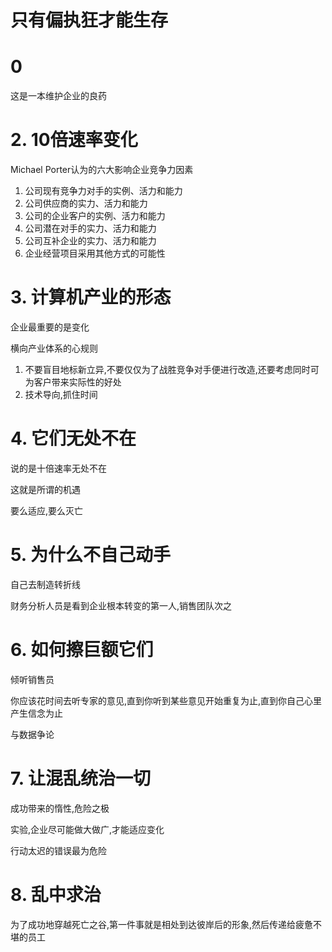 # 只有偏执狂才能生存

# 0

这是一本维护企业的良药

# 2. 10倍速率变化

Michael Porter认为的六大影响企业竞争力因素

1. 公司现有竞争力对手的实例、活力和能力
2. 公司供应商的实力、活力和能力
3. 公司的企业客户的实例、活力和能力
4. 公司潜在对手的实力、活力和能力
5. 公司互补企业的实力、活力和能力
6. 企业经营项目采用其他方式的可能性

# 3. 计算机产业的形态

企业最重要的是变化

横向产业体系的心规则

1. 不要盲目地标新立异,不要仅仅为了战胜竞争对手便进行改造,还要考虑同时可为客户带来实际性的好处
2. 技术导向,抓住时间

# 4. 它们无处不在

说的是十倍速率无处不在

这就是所谓的机遇

要么适应,要么灭亡

# 5. 为什么不自己动手

自己去制造转折线

财务分析人员是看到企业根本转变的第一人,销售团队次之

# 6. 如何擦巨额它们

倾听销售员

你应该花时间去听专家的意见,直到你听到某些意见开始重复为止,直到你自己心里产生信念为止

与数据争论


# 7. 让混乱统治一切

成功带来的惰性,危险之极

实验,企业尽可能做大做广,才能适应变化

行动太迟的错误最为危险

# 8. 乱中求治

为了成功地穿越死亡之谷,第一件事就是相处到达彼岸后的形象,然后传递给疲惫不堪的员工


